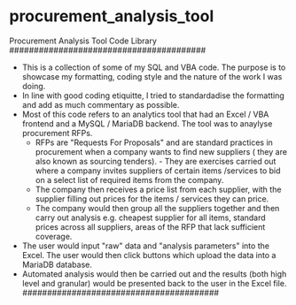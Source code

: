 # procurement_analysis_tool
Procurement Analysis Tool Code Library
########################################
- This is a collection of some of my SQL and VBA code. The purpose is to showcase my formatting, coding style and the nature of the work I was doing.
- In line with good coding etiquitte, I tried to standardadise the formatting and add as much commentary as possible.
- Most of this code refers to an analytics tool that had an Excel / VBA frontend and a MySQL / MariaDB backend. The tool was to anaylyse procurement RFPs.
  - RFPs are "Requests For Proposals" and are standard practices in procurement when a company wants to find new suppliers ( they are also known as sourcing tenders).   - They are exercises carried out where a company invites suppliers of certain items /services to bid on a select list of required items from the company.
  - The company then receives a price list from each supplier, with the supplier filling out prices for the items / services they can price.
  - The company would then group all the suppliers together and then carry out analysis e.g. cheapest supplier for all items, standard prices across all suppliers, areas of the RFP that lack sufficient coverage.
- The user would input "raw" data and "analysis parameters" into the Excel. The user would then click buttons which upload the data into a MariaDB database. 
- Automated analysis would then be carried out and the results (both high level and granular) would be presented back to the user in the Excel file.
########################################
